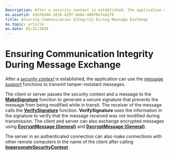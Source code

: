 ```yaml
---
Description: After a security context is established, the application can use the message support functions to transmit tamper-resistant messages.
ms.assetid: 43d7b940-1816-429f-be6e-40978efed278
title: Ensuring Communication Integrity During Message Exchange
ms.topic: article
ms.date: 05/31/2018
---
```


# Ensuring Communication Integrity During Message Exchange

After a [*security context*](https://docs.microsoft.com/windows/desktop/SecGloss/s-gly) is established, the application can use the [message support](authentication-functions.md) functions to transmit tamper-resistant messages.

The client or server passes the security context and a message to the [**MakeSignature**](/windows/desktop/api/Sspi/nf-sspi-makesignature) function to generate a secure signature that prevents the message from being modified while in transit. The receiver of the message calls the [**VerifySignature**](/windows/desktop/api/Sspi/nf-sspi-verifysignature) function. **VerifySignature** uses the information in the signature to verify that the message received was not modified during transmission. The client and server can also exchange encrypted messages using [**EncryptMessage (General)**](https://msdn.microsoft.com/library/Aa375378(v=VS.85).aspx) and [**DecryptMessage (General)**](https://msdn.microsoft.com/library/Aa375211(v=VS.85).aspx).

The server in an authenticated connection can also make connections with other remote computers in the name of the client after calling [**ImpersonateSecurityContext**](/windows/desktop/api/Sspi/nf-sspi-impersonatesecuritycontext).

 

 



